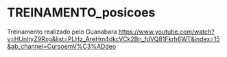 # TREINAMENTO_posicoes
 Treinamento realizado pelo Guanabara https://www.youtube.com/watch?v=HUnltyZ9Rxg&list=PLHz_AreHm4dkcVCk2Bn_fdVQ81Fkrh6WT&index=15&ab_channel=CursoemV%C3%ADdeo
